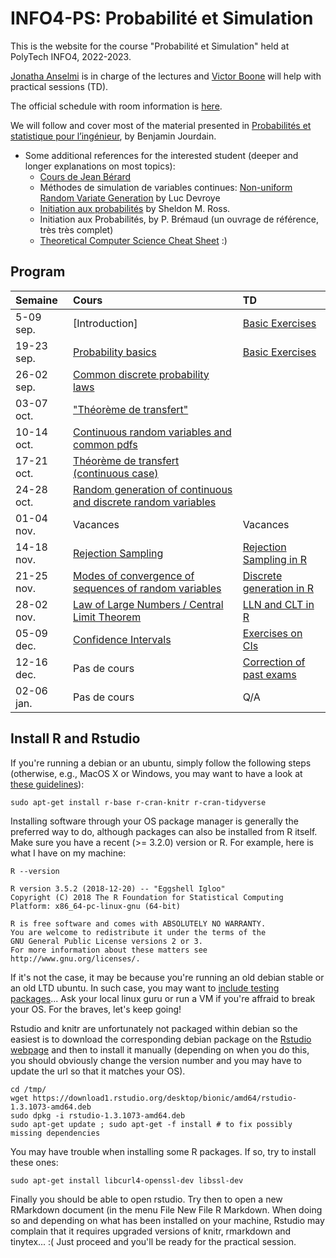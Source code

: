 # INFO4-PS: Probabilit&eacute; et Simulation

This is the website for the course "Probabilit&eacute; et Simulation" held at PolyTech INFO4, 2022-2023.

[Jonatha Anselmi](mailto:jonatha.anselmi@inria.fr) is in charge of the lectures and [Victor Boone](mailto:victor.boone@univ-grenoble-alpes.fr) will help with practical sessions (TD).

The official schedule with room information is
[here](https://ade-uga-ro-vs.grenet.fr/direct/index.jsp).

We will follow and cover most of the material
presented in [Probabilités et statistique pour
l’ingénieur](https://cermics.enpc.fr/~jourdain/probastat/poly.pdf), by
Benjamin Jourdain.

- Some additional references for the interested student (deeper and longer explanations on most topics):
   + [Cours de Jean Bérard](http://math.univ-lyon1.fr/~jberard/cours-www.pdf)
   + Méthodes de simulation de variables continues: [Non-uniform
     Random Variate Generation](http://www.eirene.de/Devroye.pdf) by
     Luc Devroye
   + [Initiation aux
     probabilités](https://books.google.fr/books?id=6TjJW8tpQLwC&redir_esc=y&hl=fr)
     by Sheldon M. Ross.
   + Initiation aux Probabilités, by P. Brémaud (un ouvrage de référence, très très complet)
   + [Theoretical Computer Science Cheat Sheet](https://www.tug.org/texshowcase/cheat.pdf) :)
   


## Program

| Semaine    | Cours                                                | TD                                                                |
|:-----------|:--------------------------------------------------------------------------|:-----------------------------------------------------------------------------------------|
| 5-09 sep.  | [Introduction]                            |  [Basic Exercises](#09-09-2022-practical-session-1) |
| 19-23 sep. | [Probability basics](#22-09-2022-lecture-2)                               |  [Basic Exercises](#22-09-2022-practical-session-2)     |
| 26-02 sep. | [Common discrete probability laws](#29-09-2022-lecture-3)                                        |                                                         |
| 03-07 oct. | ["Théorème de transfert"](#06-10-2022-lecture-4)                                        | |
| 10-14 oct. | [Continuous random variables and common pdfs](#13-10-2022-lecture-5)   |                                 |
| 17-21 oct. | [Théorème de transfert (continuous case)](#20-10-2022-lecture-6) |               |
| 24-28 oct. | [Random generation of continuous and discrete random variables](#27-10-2022-lecture-7) |               |
| 01-04 nov. | Vacances                                                                  | Vacances                 |
| 14-18 nov. | [Rejection Sampling](#17-11-2021-lecture-8)                               |  [Rejection Sampling in R](#17-11-2022-practical-session-8)     |
| 21-25 nov. | [Modes of convergence of sequences of random variables](#24-11-2021-lecture-9)                               |  [Discrete generation in R](#25-11-2021-practical-session-9)     |
| 28-02 nov. | [Law of Large Numbers / Central Limit Theorem](#01-12-2021-lecture-10)                               |  [LLN and CLT in R](#01-12-2022-practical-session-10)     |
| 05-09 dec. | [Confidence Intervals](#08-12-2022-lecture-11)                               |  [Exercises on CIs](#08-12-2022-practical-session-11)     |
| 12-16 dec. | Pas de cours                               |   [Correction of past exams](#15-12-2022-practical-session-12)     |
| 02-06 jan. | Pas de cours                               |   Q/A     |







## Install R and Rstudio

If you're running a debian or an ubuntu,
simply follow the following steps (otherwise, e.g., MacOS X or
Windows, you may want to have a look at [these
guidelines](https://gitlab.inria.fr/learninglab/mooc-rr/mooc-rr-ressources/-/blob/master/module2/ressources/rstudio_fr.org)):

``` shell
sudo apt-get install r-base r-cran-knitr r-cran-tidyverse
```
	
Installing software through your OS package manager is generally
the preferred way to do, although packages can also be installed
from R itself. Make sure you have a recent (>= 3.2.0) version or R. For example,
here is what I have on my machine:
	
``` shell	
R --version
```

    R version 3.5.2 (2018-12-20) -- "Eggshell Igloo"
    Copyright (C) 2018 The R Foundation for Statistical Computing
    Platform: x86_64-pc-linux-gnu (64-bit)

    R is free software and comes with ABSOLUTELY NO WARRANTY.
    You are welcome to redistribute it under the terms of the
    GNU General Public License versions 2 or 3.
    For more information about these matters see
    http://www.gnu.org/licenses/.

If it's not the case, it may be because you're running an old debian
stable or an old LTD ubuntu. In such case, you may want to [include
testing
packages](http://serverfault.com/questions/22414/how-can-i-run-debian-stable-but-install-some-packages-from-testing)... Ask
your local linux guru or run a VM if you're affraid to break your
OS. For the braves, let's keep going!

Rstudio and knitr are unfortunately not packaged within debian so
the easiest is to download the corresponding debian package on the
[Rstudio webpage](http://www.rstudio.com/ide/download/desktop)
and then to install it manually (depending on when you do this,
you should obviously change the version number and you may have to
update the url so that it matches your OS).

``` shell
cd /tmp/
wget https://download1.rstudio.org/desktop/bionic/amd64/rstudio-1.3.1073-amd64.deb
sudo dpkg -i rstudio-1.3.1073-amd64.deb
sudo apt-get update ; sudo apt-get -f install # to fix possibly missing dependencies
```

You may have trouble when installing some R packages. If so, try to
install these ones:

``` shell
sudo apt-get install libcurl4-openssl-dev libssl-dev
```

Finally you should be able to open rstudio. Try then to open a new
RMarkdown document (in the menu File New File R Markdown. When
doing so and depending on what has been installed on your machine,
Rstudio may complain that it requires upgraded versions of knitr,
rmarkdown and tinytex... :( Just proceed and you'll be ready for the
practical session.
